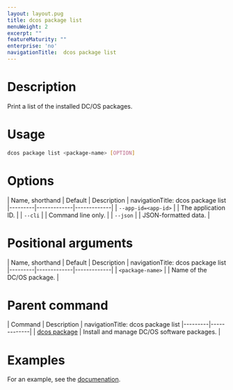 ```yaml
---
layout: layout.pug
title: dcos package list
menuWeight: 2
excerpt: ""
featureMaturity: ""
enterprise: 'no'
navigationTitle:  dcos package list
---
```


<!-- This source repo for this topic is https://github.com/dcos/dcos-docs -->


# Description
Print a list of the installed DC/OS packages.

# Usage

```bash
dcos package list <package-name> [OPTION]
```

# Options

| Name, shorthand | Default | Description |
navigationTitle:  dcos package list
|---------|-------------|-------------|
| `--app-id=<app-id>`   |             |  The application ID. |
| `--cli`   |             |  Command line only. |
| `--json`   |             |  JSON-formatted data. |

# Positional arguments

| Name, shorthand | Default | Description |
navigationTitle:  dcos package list
|---------|-------------|-------------|
| `<package-name>`   |             |  Name of the DC/OS package. |

# Parent command

| Command | Description |
navigationTitle:  dcos package list
|---------|-------------|
| [dcos package](/1.9/cli/command-reference/dcos-package/)   | Install and manage DC/OS software packages. |

# Examples

For an example, see the [documenation](/1.9/deploying-services/install/).
